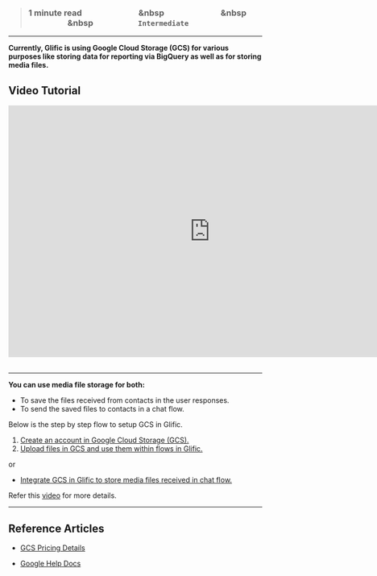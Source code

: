 > ### **1 minute read &nbsp; &nbsp; &nbsp; &nbsp; &nbsp; &nbsp; &nbsp; &nbsp; &nbsp; &nbsp; &nbsp; &nbsp; &nbsp; &nbsp; &nbsp &nbsp; &nbsp; &nbsp; &nbsp; &nbsp; &nbsp; &nbsp; &nbsp; &nbsp; &nbsp; &nbsp; &nbsp; &nbsp; &nbsp; &nbsp &nbsp; &nbsp; &nbsp; &nbsp; &nbsp; &nbsp; &nbsp; &nbsp; &nbsp; &nbsp; &nbsp; &nbsp; &nbsp; &nbsp; &nbsp &nbsp; &nbsp; &nbsp; &nbsp; &nbsp; &nbsp; &nbsp; &nbsp; &nbsp; &nbsp; &nbsp; `Intermediate`**
___

**Currently, Glific is using Google Cloud Storage (GCS) for various purposes like storing data for reporting  via BigQuery as well as for storing media files.**

## Video Tutorial

<iframe width="800" height="500" src="https://www.youtube.com/embed/afLYh7KOA_Y" title="YouTube video player" frameborder="0" allow="accelerometer; autoplay; clipboard-write; encrypted-media; gyroscope; picture-in-picture; web-share" allowfullscreen></iframe>
<br />
<br />

___

**You can use media file storage for both:**
- To save the files received from contacts in the user responses.
- To send the saved files to contacts in a chat flow.

Below is the step by step flow to setup GCS in Glific.

1. [Create an account in Google Cloud Storage (GCS).](https://glific.github.io/docs/docs/Onboarding/GCS%20Setup/Create%20an%20account%20in%20Google%20Cloud%20Storage%20GCS)  
1. [Upload files in GCS and use them within flows in Glific.](https://glific.github.io/docs/docs/Onboarding/GCS%20Setup/Upload%20files%20on%20GCS)

or

- [Integrate GCS in Glific to store media files received in chat flow.](https://glific.github.io/docs/docs/Onboarding/GCS%20Setup/Upload%20files%20on%20GCS#upload-media-files-in-the-gcs-bucket)


Refer this [video](https://drive.google.com/file/d/1kzwulj1kscMTFqqsj41jrgQpUu5FcPj-/view?usp=sharing) for more details.
___

## Reference Articles

- [GCS Pricing Details](https://cloud.google.com/storage/pricing)

- [Google Help Docs](https://cloud.google.com/storage/docs/quickstart-console)

